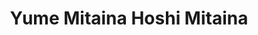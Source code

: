 --- 
title: "Yume Mitaina Hoshi Mitaina"
publishdate: "2019-2-12T16:48:46+02:00"
src: "https://365manga.net/manga/yume-mitaina-hoshi-mitaina"
image: "https://data.365manga.net/images/thumbnails/30562-yume-mitaina-hoshi-mitaina.jpg"
description: " Meiji Aporo's just started attending Saint Richard Academy, a girls' boarding school. Unfortunately, Aporo's kind of a massive ditz......which annoys her roommate Chiroru to no end.Not one to be discouraged though, Aporo does her best to win Chiroru over......or maybe drive her crazy.Whichever comes first.from Horobi no Michi"
---
